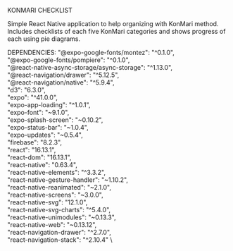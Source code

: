 KONMARI CHECKLIST

Simple React Native application to help organizing with KonMari method. \
Includes checklists of each five KonMari categories and shows progress of each using pie diagrams.

DEPENDENCIES:
    "@expo-google-fonts/montez": "^0.1.0", \
    "@expo-google-fonts/pompiere": "^0.1.0", \
    "@react-native-async-storage/async-storage": "^1.13.0", \
    "@react-navigation/drawer": "^5.12.5", \
    "@react-navigation/native": "^5.9.4", \
    "d3": "6.3.0",  \
    "expo": "^41.0.0", \
    "expo-app-loading": "^1.0.1", \
    "expo-font": "~9.1.0", \
    "expo-splash-screen": "~0.10.2", \
    "expo-status-bar": "~1.0.4", \
    "expo-updates": "~0.5.4", \
    "firebase": "8.2.3", \
    "react": "16.13.1", \
    "react-dom": "16.13.1", \
    "react-native": "0.63.4", \
    "react-native-elements": "^3.3.2", \
    "react-native-gesture-handler": "~1.10.2", \
    "react-native-reanimated": "~2.1.0", \
    "react-native-screens": "~3.0.0", \
    "react-native-svg": "12.1.0", \
    "react-native-svg-charts": "^5.4.0", \
    "react-native-unimodules": "~0.13.3", \
    "react-native-web": "~0.13.12", \
    "react-navigation-drawer": "^2.7.0", \
    "react-navigation-stack": "^2.10.4" \
